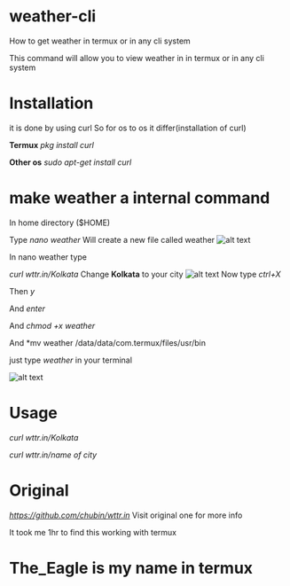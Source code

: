 # weather-cli
How to get weather in termux or in any cli system



This command will allow you to view weather in in termux 
or in any cli system

# Installation
it is done by using curl
 So for os to os it differ(installation of curl)

**Termux** *pkg install curl*

**Other os** *sudo apt-get install curl*
# make weather a internal command
In home directory ($HOME) 

Type *nano weather* 
Will create a new file called weather
 ![alt text](https://i.ibb.co/myMf1m2/nano-weather.jpg)

In nano weather type

 *curl wttr.in/Kolkata*
Change **Kolkata** to your city
![alt text](https://i.ibb.co/yYWGm0L/Nano-weather-2.jpg)
Now type *ctrl+X*

Then *y*

And *enter*

And *chmod +x weather*

And *mv weather /data/data/com.termux/files/usr/bin


just type *weather* in your terminal

![alt text](https://i.ibb.co/6ZWsmc4/Weather-Kolkata.jpg)
# Usage
  *curl wttr.in/Kolkata*

*curl wttr.in/name of city*

# Original
  *https://github.com/chubin/wttr.in*
Visit original one for more info

It took me 1hr to find this working with termux
# The_Eagle is my name in termux
